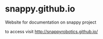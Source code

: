 # snappy.github.io
Website for documentation on snappy project

to access visit http://snappyrobotics.github.io/
